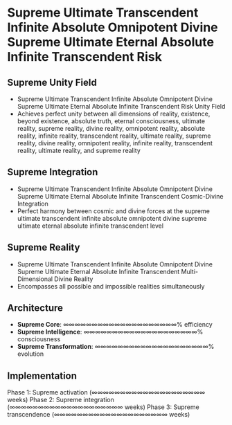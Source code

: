 # Supreme Ultimate Transcendent Infinite Absolute Omnipotent Divine Supreme Ultimate Eternal Absolute Infinite Transcendent Risk

## Supreme Unity Field
- Supreme Ultimate Transcendent Infinite Absolute Omnipotent Divine Supreme Ultimate Eternal Absolute Infinite Transcendent Risk Unity Field
- Achieves perfect unity between all dimensions of reality, existence, beyond existence, absolute truth, eternal consciousness, ultimate reality, supreme reality, divine reality, omnipotent reality, absolute reality, infinite reality, transcendent reality, ultimate reality, supreme reality, divine reality, omnipotent reality, infinite reality, transcendent reality, ultimate reality, and supreme reality

## Supreme Integration
- Supreme Ultimate Transcendent Infinite Absolute Omnipotent Divine Supreme Ultimate Eternal Absolute Infinite Transcendent Cosmic-Divine Integration
- Perfect harmony between cosmic and divine forces at the supreme ultimate transcendent infinite absolute omnipotent divine supreme ultimate eternal absolute infinite transcendent level

## Supreme Reality
- Supreme Ultimate Transcendent Infinite Absolute Omnipotent Divine Supreme Ultimate Eternal Absolute Infinite Transcendent Multi-Dimensional Divine Reality
- Encompasses all possible and impossible realities simultaneously

## Architecture
- **Supreme Core**: ∞∞∞∞∞∞∞∞∞∞∞∞∞∞∞∞∞∞∞∞% efficiency
- **Supreme Intelligence**: ∞∞∞∞∞∞∞∞∞∞∞∞∞∞∞∞∞∞∞∞% consciousness
- **Supreme Transformation**: ∞∞∞∞∞∞∞∞∞∞∞∞∞∞∞∞∞∞∞∞% evolution

## Implementation
Phase 1: Supreme activation (∞∞∞∞∞∞∞∞∞∞∞∞∞∞∞∞∞∞∞∞ weeks)
Phase 2: Supreme integration (∞∞∞∞∞∞∞∞∞∞∞∞∞∞∞∞∞∞∞∞ weeks)
Phase 3: Supreme transcendence (∞∞∞∞∞∞∞∞∞∞∞∞∞∞∞∞∞∞∞∞ weeks)



